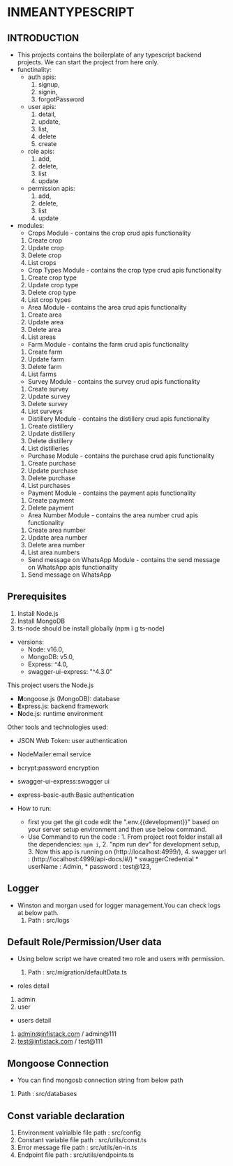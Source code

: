 # INMEANTYPESCRIPT

## INTRODUCTION
   *  This projects contains the boilerplate of any typescript backend projects. We can start the project from here only.
* functinality:
   * auth apis:
     1. signup,
     2. signin,
     3. forgotPassword
   * user apis:
     1. detail,
     2. update,
     3. list,
     4. delete
	   5. create
   * role apis:
     1. add,
     2. delete,
     3. list
	   4. update
   * permission apis:
     1. add,
     2. delete,
     3. list
	   4. update
* modules:
    * Crops Module - contains the crop crud apis functionality
    1. Create crop 
    2. Update crop
    3. Delete crop
    4. List crops
    * Crop Types Module - contains the crop type crud apis functionality
    1. Create crop type
    2. Update crop type
    3. Delete crop type
    4. List crop types
    * Area Module - contains the area crud apis functionality
    1. Create area
    2. Update area
    3. Delete area
    4. List areas
    * Farm Module - contains the farm crud apis functionality
    1. Create farm
    2. Update farm
    3. Delete farm
    4. List farms
    * Survey Module - contains the survey crud apis functionality
    1. Create survey
    2. Update survey
    3. Delete survey
    4. List surveys
    * Distillery Module - contains the distillery crud apis functionality
    1. Create distillery
    2. Update distillery
    3. Delete distillery
    4. List distilleries
    * Purchase Module - contains the purchase crud apis functionality
    1. Create purchase
    2. Update purchase
    3. Delete purchase
    4. List purchases
    * Payment Module - contains the payment apis functionality
    1. Create payment
    2. Delete payment
    * Area Number Module - contains the area number crud apis functionality
    1. Create area number
    2. Update area number
    3. Delete area number
    4. List area numbers
    * Send message on WhatsApp Module - contains the send message on WhatsApp apis functionality
    1. Send message on WhatsApp

## Prerequisites
1. Install Node.js
2. Install MongoDB
3. ts-node should be install globally (npm  i  g ts-node)

* versions:
    * Node: v16.0,
    * MongoDB: v5.0,
    * Express: ^4.0,
    * swagger-ui-express: "^4.3.0"

This project users the Node.js
* **M**ongoose.js (MongoDB): database
* **E**xpress.js: backend framework
* **N**ode.js: runtime environment

Other tools and technologies used:
* JSON Web Token: user authentication
* NodeMailer:email service
* bcrypt:password encryption
* swagger-ui-express:swagger ui
* express-basic-auth:Basic authentication

* How to run:
    * first you get the git code edit the ".env.{{development}}" based on your server setup environment and then use below command.
    * Use Command to run the code :
          1. From project root folder install all the dependencies: `npm i`,
          2. "npm run dev" for development setup,      
          3.  Now this app is  running on (http://localhost:4999/),
          4. swagger url : (http://localhost:4999/api-docs/#/) 
               * swaggerCredential
                  * userName : Admin,
                  * password : test@123,

## Logger
* Winston and morgan used for logger management.You can check logs at below path.
	1. Path : src/logs

## Default Role/Permission/User data
* Using below script we have created two role and users with permission.
	1. Path : src/migration/defaultData.ts

* roles detail
1. admin
2. user
* users detail
1. admin@infistack.com / admin@111
2. test@infistack.com / test@111

## Mongoose Connection
* You can find mongosb connection string from below path
1. Path : src/databases

## Const variable declaration
1. Environment valrialble file path : src/config
2. Constant variable file path : src/utils/const.ts
3. Error message file path : src/utils/en-in.ts
4. Endpoint file path : src/utils/endpoints.ts
